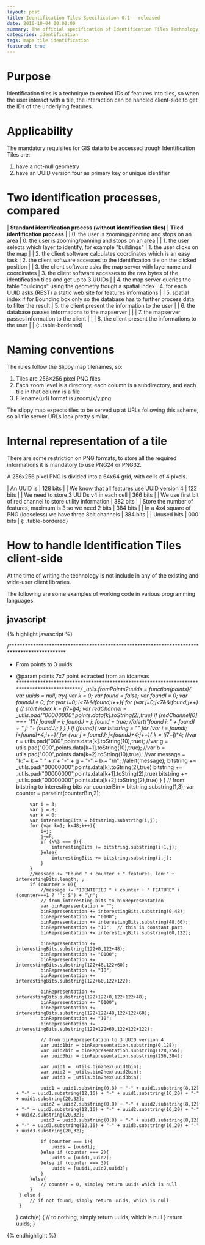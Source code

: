 ```yaml
---
layout: post
title: Identification Tiles Specification 0.1 - released
date: 2016-10-04 00:00:00
summary: The official specification of Identification Tiles Technology version 0.1
categories: identification
tags: maps tile identification
featured: true
---
```


# Purpose
Identification tiles is a technique to embed IDs of features into tiles, so when the user interact with a tile, the interaction can be handled client-side to get the IDs of the underlying features.

# Applicability
The mandatory requisites for GIS data to be accessed trough Identification Tiles are:

1. have a not-null geometry
1. have an UUID version four as primary key or unique identifier

# Two identification processes, compared

| **Standard identification process (without identification tiles)**  | **Tiled identification process** |
| 0. the user is zooming/panning and stops on an area |  0. the user is zooming/panning and stops on an area |
| 1. the user selects which layer to identify, for example "buildings" | 1. the user clicks on the map |
| 2. the client software calculates coordinates which is an easy task | 2. the client software accesses to the identification tile on the clicked position  |
| 3. the client software asks the map server with layername and coordinates | 3. the client software accesses to the raw bytes of the identification tiles and get up to 3 UUIDs |
| 4. the map server queries the table "buildings" using the geometry trough a spatial index | 4. for each UUID asks (REST) a static web site for features informations |
| 5. spatial index if for Bounding box only so the database has to further process data to filter the result  | 5. the client present the information to the user |
| 6. the database passes informations to the mapserver   |  |
| 7. the mapserver passes information to the client  |  |
| 8. the client present the informations to the user  |  |
{: .table-bordered}

# Naming conventions

The rules follow the Slippy map tilenames, so:

1. Tiles are 256×256 pixel PNG files
1. Each zoom level is a directory, each column is a subdirectory, and each tile in that column is a file
1. Filename(url) format is /zoom/x/y.png

The slippy map expects tiles to be served up at URLs following this scheme, so all tile server URLs look pretty similar.

# Internal representation of a tile

There are some restriction on PNG formats, to store all the required informations it is mandatory to use PNG24 or PNG32.

A 256x256 pixel PNG is divided into a 64x64 grid, with cells of 4 pixels.

| An UUID is                                                     |  128 bits |
| We know that all features use UUID version 4                   |  122 bits |
| We need to store 3 UUIDs v4 in each cell                       |  366 bits |
| We use first bit of red channel to store utility information   |  382 bits |
| Store the number of features, maximum is 3 so we need 2 bits   |  384 bits |
| In a 4x4 square of PNG (looseless) we have three 8bit channels |  384 bits |
| Unused bits                                                    |  000 bits |
{: .table-bordered}

# How to handle Identification Tiles client-side

At the time of writing the technology is not include in any of the existing and wide-user client libraries.

The following are some examples of working code in various programming languages.

## javascript

{% highlight javascript %}


/*********************************************************************************************
 * From points to 3 uuids
 * @param points 7x7 point extracted from an idcanvas
 *********************************************************************************************/
_utils.fromPoints2uuids = function(points){
    var uuids = null;
    try{
        var k = 0;
        var found = false;
        var foundI = 0;
        var foundJ = 0;
        for (var i=0; i<7&&!found;i++){
            for (var j=0;j<7&&!found;j++){
                // start index
                k = (i*7+j)*4;
                var redChannel = _utils.pad("00000000",points.data[k].toString(2),true)
                if (redChannel[0] === '1'){
                    foundI = i;
                    foundJ = j;
                    found = true;
                    //alert("found i: " + foundI + " j: "+ foundJ);
                }
            }
        }
        if (found){
            var bitstring = ""
            for (var i = foundI; i<foundI+4;i++){
                for (var j = foundJ; j<foundJ+4;j++){
                    k = (i*7+j)*4;
                    //var r = utils.pad("000",points.data[k].toString(10),true);
                    //var g = utils.pad("000",points.data[k+1].toString(10),true);
                    //var b = utils.pad("000",points.data[k+2].toString(10),true);
                    //var message = "k:"+ k + " " + r + "-" + g + "-" + b + "\n";
                    //alert(message);
                    bitstring += _utils.pad("00000000",points.data[k].toString(2),true)
                    bitstring += _utils.pad("00000000",points.data[k+1].toString(2),true)
                    bitstring += _utils.pad("00000000",points.data[k+2].toString(2),true)
                }
            }
            // from bitstring to interesting bits
            var counterBin = bitstring.substring(1,3);
            var counter = parseInt(counterBin,2);

            var i = 3;
            var j = 8;
            var k = 0;
            var interestingBits = bitstring.substring(i,j);
            for (var k=1; k<48;k++){
                i=j;
                j+=8;
                if (k%3 === 0){
                    interestingBits += bitstring.substring(i+1,j);
                }else{
                    interestingBits += bitstring.substring(i,j);
                }
            }
            //message += "Found " + counter + " features, len:" + interestingBits.length; ;
            if (counter > 0){
                //message += "IDENTIFIED " + counter + " FEATURE" + (counter===1 ? '':'S') + "\n";
                // from interesting bits to binRepresentation
                var binRepresentation = "";
                binRepresentation += interestingBits.substring(0,48);
                binRepresentation += "0100";
                binRepresentation += interestingBits.substring(48,60);
                binRepresentation += "10";  // this is constant part
                binRepresentation += interestingBits.substring(60,122);

                binRepresentation += interestingBits.substring(122+0,122+48);
                binRepresentation += "0100";
                binRepresentation += interestingBits.substring(122+48,122+60);
                binRepresentation += "10";
                binRepresentation += interestingBits.substring(122+60,122+122);

                binRepresentation += interestingBits.substring(122+122+0,122+122+48);
                binRepresentation += "0100";
                binRepresentation += interestingBits.substring(122+122+48,122+122+60);
                binRepresentation += "10";
                binRepresentation += interestingBits.substring(122+122+60,122+122+122);

                // from binRepresentation to 3 UUID version 4
                var uuid1bin = binRepresentation.substring(0,128);
                var uuid2bin = binRepresentation.substring(128,256);
                var uuid3bin = binRepresentation.substring(256,384);

                var uuid1 = _utils.bin2hex(uuid1bin);
                var uuid2 = _utils.bin2hex(uuid2bin);
                var uuid3 = _utils.bin2hex(uuid3bin);

                uuid1 = uuid1.substring(0,8) + "-" + uuid1.substring(8,12) + "-" + uuid1.substring(12,16) + "-" + uuid1.substring(16,20) + "-" + uuid1.substring(20,32);
                uuid2 = uuid2.substring(0,8) + "-" + uuid2.substring(8,12) + "-" + uuid2.substring(12,16) + "-" + uuid2.substring(16,20) + "-" + uuid2.substring(20,32);
                uuid3 = uuid3.substring(0,8) + "-" + uuid3.substring(8,12) + "-" + uuid3.substring(12,16) + "-" + uuid3.substring(16,20) + "-" + uuid3.substring(20,32);

                if (counter === 1){
                    uuids = [uuid1];
                }else if (counter === 2){
                    uuids = [uuid1,uuid2];
                }else if (counter === 3){
                    uuids = [uuid1,uuid2,uuid3];
                }
            }else{
                // counter = 0, simpley return uuids which is null
            }
        } else {
            // if not found, simply return uuids, which is null
        }
    } catch(e) {
            // to nothing, simply return uuids, which is null
    }
    return uuids;
 }



{% endhighlight %}



